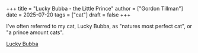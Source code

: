 +++
title = "Lucky Bubba - the Little Prince"
author = ["Gordon Tillman"]
date = 2025-07-20
tags = ["cat"]
draft = false
+++

I've often referred to my cat, Lucky Bubba, as "natures most perfect
cat", or "a prince amount cats".

[Lucky Bubba](/images/cat/lucky-bubba-prince.jpg)
